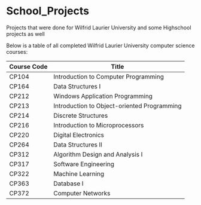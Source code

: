 # School_Projects
Projects that were done for Wilfrid Laurier University and some Highschool projects as well

Below is a table of all completed Wilfrid Laurier University computer science courses: 

| Course Code      | Title |
| ----------- | ----------- |
| CP104      | Introduction to Computer Programming       |
| CP164   | Data Structures I        |
| CP212   | Windows Application Programming        |
| CP213    |Introduction to Object-oriented Programming       |
| CP214   | Discrete Structures      |
| CP216   | Introduction to Microprocessors        |
| CP220   | Digital Electronics        |
| CP264   | Data Structures II        |
| CP312   | Algorithm Design and Analysis I        |
| CP317   | Software Engineering        |
| CP322   | Machine Learning       |
| CP363   | Database I        |
| CP372   | Computer Networks        |
